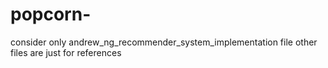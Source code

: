 # popcorn-
consider only andrew_ng_recommender_system_implementation file
other files are just for references
